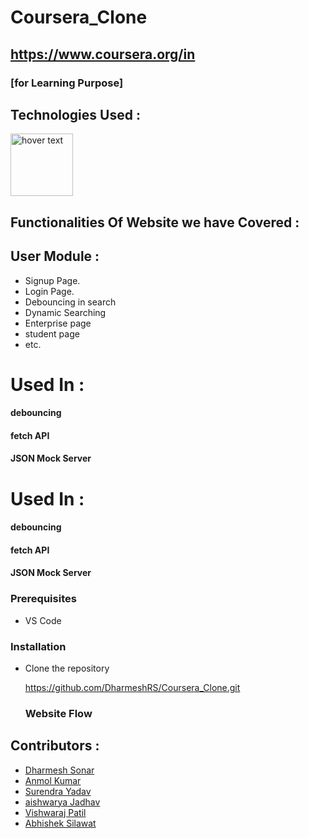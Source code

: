 # Coursera_Clone 
## https://www.coursera.org/in
### [for Learning Purpose]


## Technologies Used :
<img src="https://p92.com/binaries/content/gallery/p92website/technologies/htmlcssjs-details.png"  title="hover text" height="100px">

## Functionalities Of Website we have Covered :
## User Module :
* Signup Page.
* Login Page.
* Debouncing in search
* Dynamic Searching 
* Enterprise page
* student page
* etc.

# Used In :
#### debouncing
#### fetch API
#### JSON Mock Server


# Used In :
#### debouncing
#### fetch API
#### JSON Mock Server

### Prerequisites 
* VS Code

### Installation 
* Clone the repository

  https://github.com/DharmeshRS/Coursera_Clone.git
  
  ### Website Flow
  
  
## Contributors :
* [Dharmesh Sonar](https://github.com/DharmeshRS)
* [Anmol Kumar](https://github.com/Anmolroan)
* [Surendra Yadav](https://github.com/Surendra9129)
* [aishwarya Jadhav](https://github.com/aishwaryaj20)
* [Vishwaraj Patil](https://github.com/PatilVishwaraj)
* [Abhishek Silawat](https://github.com/abhishek-0607)
